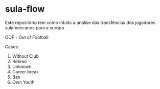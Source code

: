 # sula-flow

Este repositório tem como intuito a análise das transfências dos jogadores sulamericanos para a europa

OOF - Out of Football

Cases:

1. Without Club
2. Retired
3. Unknown
4. Career break
5. Ban
6. Own Youth
